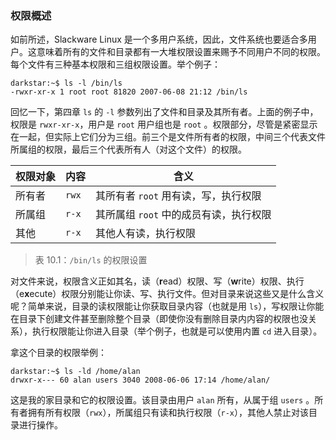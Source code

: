 ### 权限概述

如前所述，Slackware Linux 是一个多用户系统，因此，文件系统也要适合多用户。这意味着所有的文件和目录都有一大堆权限设置来赐予不同用户不同的权限。每个文件有三种基本权限和三组权限设置。举个例子：

```
darkstar:~$ ls -l /bin/ls
-rwxr-xr-x 1 root root 81820 2007-06-08 21:12 /bin/ls
```

回忆一下，第四章 `ls` 的 `-l` 参数列出了文件和目录及其所有者。上面的例子中，权限是 `rwxr-xr-x`，用户是 `root` 用户组也是 `root` 。权限部分，尽管是紧密显示在一起，但实际上它们分为三组。前三个是文件所有者的权限，中间三个代表文件所属组的权限，最后三个代表所有人（对这个文件）的权限。

| 权限对象 | 内容  | 含义                                   |
| -------- | ----- | -------------------------------------- |
| 所有者   | `rwx` | 其所有者 `root` 用有读，写，执行权限   |
| 所属组   | `r-x` | 其所属组 `root` 中的成员有读，执行权限 |
| 其他     | `r-x` | 其他人有读，执行权限                   |

> 表 10.1：`/bin/ls` 的权限设置

对文件来说，权限含义正如其名，读（**r**ead）权限、写（**w**rite）权限、执行（e**x**ecute）权限分别能让你读、写、执行文件。但对目录来说这些又是什么含义呢？简单来说，目录的读权限能让你获取目录内容（也就是用 `ls`），写权限让你能在目录下创建文件甚至删除整个目录（即使你没有删除目录内内容的权限也没关系），执行权限能让你进入目录（举个例子，也就是可以使用内置 `cd` 进入目录）。

拿这个目录的权限举例：

```
darkstar:~$ ls -ld /home/alan
drwxr-x--- 60 alan users 3040 2008-06-06 17:14 /home/alan/
```

这是我的家目录和它的权限设置。该目录由用户 `alan` 所有，从属于组 `users` 。所有者拥有所有权限（`rwx`），所属组只有读和执行权限（`r-x`），其他人禁止对该目录进行操作。

